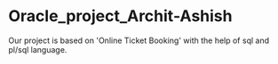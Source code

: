 # Oracle_project_Archit-Ashish
Our project is based on 'Online Ticket Booking' with the help of sql and pl/sql language.
